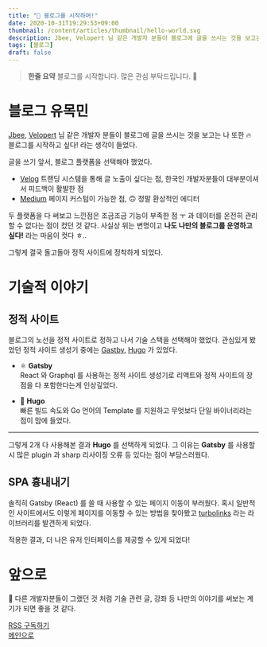 ```yaml
---
title: "🌟 블로그를 시작하며!"
date: 2020-10-31T19:29:53+09:00
thumbnail: /content/articles/thumbnail/hello-world.svg
description: Jbee, Velopert 님 같은 개발자 분들이 블로그에 글을 쓰시는 것을 보고는 나 또한 🔥 블로그를 시작하고 싶다! 라는 생각이 들었다. 글을 쓰기 앞서, 블로그 플랫폼을 선택해야 했었다.
tags: [블로그]
draft: false
---
```


> **한줄 요약** 블로그를 시작합니다. 많은 관심 부탁드립니다. 🙇

# 블로그 유목민
[Jbee](https://jbee.io), [Velopert](https://velog.io/@velopert) 님 같은 개발자 분들이 블로그에 글을 쓰시는 것을 보고는 나 또한 🔥 블로그를 시작하고 싶다! 라는 생각이 들었다.

글을 쓰기 앞서, 블로그 플랫폼을 선택해야 했었다. 

- [Velog](https://velog.io)
트랜딩 시스템을 통해 글 노출이 싶다는 점, 한국인 개발자분들이 대부분이셔서 피드백이 활발한 점
- [Medium](https://medium.com/) 페이지 커스텀이 가능한 점, 🙃 정말 환상적인 에디터

두 플랫폼을 다 써보고 느낀점은 조금조금 기능이 부족한 점 ㅜ 과 데이터를 온전히 관리할 수 없다는 점이 컸던 것 같다. 사실상 위는 변명이고 **나도 나만의 블로그를 운영하고싶다!** 라는 마음이 컷다 ㅎ..

그렇게 결국 돌고돌아 정적 사이트에 정착하게 되었다.

# 기술적 이야기
## 정적 사이트
블로그의 노선을 정적 사이트로 정하고 나서 기술 스택을 선택해야 했었다. 관심있게 봤었던 정적 사이트 생성기 중에는 [Gastby](https://www.gatsbyjs.com/), [Hugo](https://gohugo.io/) 가 있었다.

- ⚛️ **Gatsby**  
React 와 Graphql 를 사용하는 정적 사이트 생성기로 리액트와 정적 사이트의 장점을 다 포함한다는게 인상깊었다.

- 🚀 **Hugo**  
빠른 빌드 속도와 Go 언어의 Template 를 지원하고 무엇보다 단일 바이너리라는 점이 맘에 들었다.

---

그렇게 2개 다 사용해본 결과 **Hugo** 를 선택하게 되었다. 그 이유는 **Gatsby** 를 사용할 시 많은 plugin 과 sharp 리사이징 오류 등 있다는 점이 부담스러웠다.

## SPA 흉내내기
솔직히 Gatsby (React) 를 쓸 때 사용할 수 있는 페이지 이동이 부러웠다. 혹시 일반적인 사이트에서도 이렇게 페이지를 이동할 수 있는 방법을 찾아봤고 [turbolinks](https://github.com/turbolinks/turbolinks) 라는 라이브러리를 발견하게 되었다.

적용한 결과, 더 나은 유저 인터페이스를 제공할 수 있게 되었다!

# 앞으로
🙏 다른 개발자분들이 그랬던 것 처럼 기술 관련 글, 강좌 등 나만의 이야기를 써보는 계기가 되면 좋을 것 같다.

[RSS 구독하기](/index.xml)  
[메인으로](/)